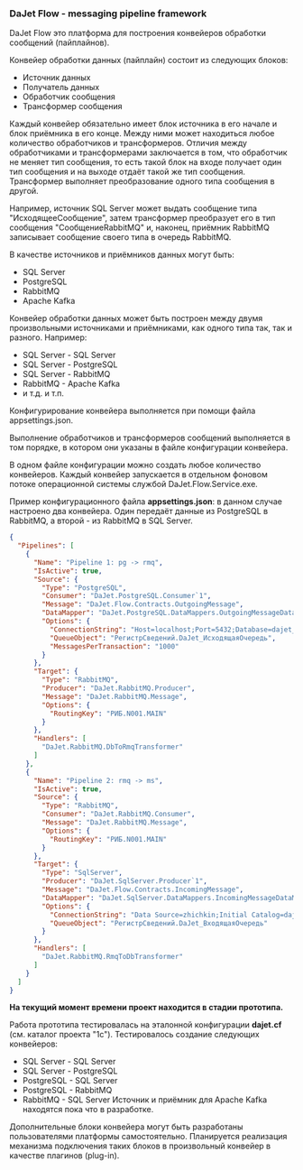 ### DaJet Flow - messaging pipeline framework

DaJet Flow это платформа для построения конвейеров обработки сообщений (пайплайнов).

Конвейер обработки данных (пайплайн) состоит из следующих блоков:
- Источник данных
- Получатель данных
- Обработчик сообщения
- Трансформер сообщения

Каждый конвейер обязательно имеет блок источника в его начале и блок приёмника в его конце.
Между ними может находиться любое количество обработчиков и трансформеров.
Отличия между обработчиками и трансформерами заключается в том, что
обработчик не меняет тип сообщения, то есть такой блок на входе получает
один тип сообщения и на выходе отдаёт такой же тип сообщения.
Трансформер выполняет преобразование одного типа сообщения в другой.

Например, источник SQL Server может выдать сообщение типа "ИсходящееСообщение",
затем трансформер преобразует его в тип сообщения "СообщениеRabbitMQ" и, наконец,
приёмник RabbitMQ записывает сообщение своего типа в очередь RabbitMQ.

В качестве источников и приёмников данных могут быть:
- SQL Server
- PostgreSQL
- RabbitMQ
- Apache Kafka

Конвейер обработки данных может быть построен между двумя произвольными
источниками и приёмниками, как одного типа так, так и разного.
Например:
- SQL Server - SQL Server
- SQL Server - PostgreSQL
- SQL Server - RabbitMQ
- RabbitMQ - Apache Kafka
- и т.д. и т.п.

Конфигурирование конвейера выполняется при помощи файла appsettings.json.

Выполнение обработчиков и трансформеров сообщений выполняется в том порядке,
в котором они указаны в файле конфигурации конвейера.

В одном файле конфигурации можно создать любое количество конвейеров.
Каждый конвейер запускается в отдельном фоновом потоке операционной системы
службой DaJet.Flow.Service.exe.

Пример конфигурационного файла **appsettings.json**: в данном случае настроено
два конвейера. Один передаёт данные из PostgreSQL в RabbitMQ,
а второй - из RabbitMQ в SQL Server.
```json
{
  "Pipelines": [
    {
      "Name": "Pipeline 1: pg -> rmq",
      "IsActive": true,
      "Source": {
        "Type": "PostgreSQL",
        "Consumer": "DaJet.PostgreSQL.Consumer`1",
        "Message": "DaJet.Flow.Contracts.OutgoingMessage",
        "DataMapper": "DaJet.PostgreSQL.DataMappers.OutgoingMessageDataMapper",
        "Options": {
          "ConnectionString": "Host=localhost;Port=5432;Database=dajet_exchange_pg;Username=postgres;Password=postgres;",
          "QueueObject": "РегистрСведений.DaJet_ИсходящаяОчередь",
          "MessagesPerTransaction": "1000"
        }
      },
      "Target": {
        "Type": "RabbitMQ",
        "Producer": "DaJet.RabbitMQ.Producer",
        "Message": "DaJet.RabbitMQ.Message",
        "Options": {
          "RoutingKey": "РИБ.N001.MAIN"
        }
      },
      "Handlers": [
        "DaJet.RabbitMQ.DbToRmqTransformer"
      ]
    },
    {
      "Name": "Pipeline 2: rmq -> ms",
      "IsActive": true,
      "Source": {
        "Type": "RabbitMQ",
        "Consumer": "DaJet.RabbitMQ.Consumer",
        "Message": "DaJet.RabbitMQ.Message",
        "Options": {
          "RoutingKey": "РИБ.N001.MAIN"
        }
      },
      "Target": {
        "Type": "SqlServer",
        "Producer": "DaJet.SqlServer.Producer`1",
        "Message": "DaJet.Flow.Contracts.IncomingMessage",
        "DataMapper": "DaJet.SqlServer.DataMappers.IncomingMessageDataMapper",
        "Options": {
          "ConnectionString": "Data Source=zhichkin;Initial Catalog=dajet_exchange_ms;Integrated Security=True",
          "QueueObject": "РегистрСведений.DaJet_ВходящаяОчередь"
        }
      },
      "Handlers": [
        "DaJet.RabbitMQ.RmqToDbTransformer"
      ]
    }
  ]
}
```

**На текущий момент времени проект находится в стадии прототипа.**

Работа прототипа тестировалась на эталонной конфигурации **dajet.cf**
(см. каталог проекта "1с"). Тестировалось создание следующих конвейеров:
- SQL Server - SQL Server
- SQL Server - PostgreSQL
- PostgreSQL - SQL Server
- PostgreSQL - RabbitMQ
- RabbitMQ - SQL Server
Источник и приёмник для Apache Kafka находятся пока что в разработке.

Дополнительные блоки конвейера могут быть разработаны пользователями
платформы самостоятельно. Планируется реализация механизма подключения
таких блоков в произвольный конвейер в качестве плагинов (plug-in).